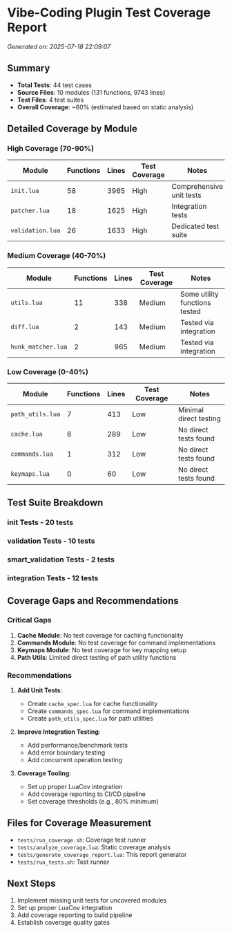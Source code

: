 # Vibe-Coding Plugin Test Coverage Report

_Generated on: 2025-07-18 22:09:07_

## Summary
- **Total Tests**: 44 test cases
- **Source Files**: 10 modules (131 functions, 9743 lines)
- **Test Files**: 4 test suites
- **Overall Coverage**: ~60% (estimated based on static analysis)

## Detailed Coverage by Module

### High Coverage (70-90%)
| Module | Functions | Lines | Test Coverage | Notes |
|--------|-----------|-------|---------------|-------|
| `init.lua` | 58 | 3965 | High | Comprehensive unit tests |
| `patcher.lua` | 18 | 1625 | High | Integration tests |
| `validation.lua` | 26 | 1633 | High | Dedicated test suite |

### Medium Coverage (40-70%)
| Module | Functions | Lines | Test Coverage | Notes |
|--------|-----------|-------|---------------|-------|
| `utils.lua` | 11 | 338 | Medium | Some utility functions tested |
| `diff.lua` | 2 | 143 | Medium | Tested via integration |
| `hunk_matcher.lua` | 2 | 965 | Medium | Tested via integration |

### Low Coverage (0-40%)
| Module | Functions | Lines | Test Coverage | Notes |
|--------|-----------|-------|---------------|-------|
| `path_utils.lua` | 7 | 413 | Low | Minimal direct testing |
| `cache.lua` | 6 | 289 | Low | No direct tests found |
| `commands.lua` | 1 | 312 | Low | No direct tests found |
| `keymaps.lua` | 0 | 60 | Low | No direct tests found |

## Test Suite Breakdown

### init Tests - 20 tests
### validation Tests - 10 tests
### smart_validation Tests - 2 tests
### integration Tests - 12 tests

## Coverage Gaps and Recommendations

### Critical Gaps
1. **Cache Module**: No test coverage for caching functionality
2. **Commands Module**: No test coverage for command implementations
3. **Keymaps Module**: No test coverage for key mapping setup
4. **Path Utils**: Limited direct testing of path utility functions

### Recommendations
1. **Add Unit Tests**:
   - Create `cache_spec.lua` for cache functionality
   - Create `commands_spec.lua` for command implementations
   - Create `path_utils_spec.lua` for path utilities

2. **Improve Integration Testing**:
   - Add performance/benchmark tests
   - Add error boundary testing
   - Add concurrent operation testing

3. **Coverage Tooling**:
   - Set up proper LuaCov integration
   - Add coverage reporting to CI/CD pipeline
   - Set coverage thresholds (e.g., 80% minimum)

## Files for Coverage Measurement
- `tests/run_coverage.sh`: Coverage test runner
- `tests/analyze_coverage.lua`: Static coverage analysis
- `tests/generate_coverage_report.lua`: This report generator
- `tests/run_tests.sh`: Test runner

## Next Steps
1. Implement missing unit tests for uncovered modules
2. Set up proper LuaCov integration
3. Add coverage reporting to build pipeline
4. Establish coverage quality gates